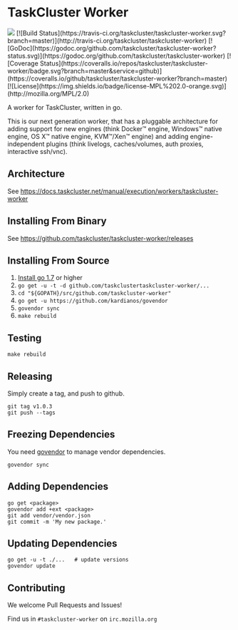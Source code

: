 TaskCluster Worker
==================

<img src="https://tools.taskcluster.net/lib/assets/taskcluster-120.png" />
[![Build Status](https://travis-ci.org/taskcluster/taskcluster-worker.svg?branch=master)](http://travis-ci.org/taskcluster/taskcluster-worker)
[![GoDoc](https://godoc.org/github.com/taskcluster/taskcluster-worker?status.svg)](https://godoc.org/github.com/taskcluster/taskcluster-worker)
[![Coverage Status](https://coveralls.io/repos/taskcluster/taskcluster-worker/badge.svg?branch=master&service=github)](https://coveralls.io/github/taskcluster/taskcluster-worker?branch=master)
[![License](https://img.shields.io/badge/license-MPL%202.0-orange.svg)](http://mozilla.org/MPL/2.0)

A worker for TaskCluster, written in go.

This is our next generation worker, that has a pluggable architecture for
adding support for new engines (think Docker™ engine, Windows™ native engine,
OS X™ native engine, KVM™/Xen™ engine) and adding engine-independent plugins
(think livelogs, caches/volumes, auth proxies, interactive ssh/vnc).

Architecture
------------

See https://docs.taskcluster.net/manual/execution/workers/taskcluster-worker

Installing From Binary
----------------------

See https://github.com/taskcluster/taskcluster-worker/releases

Installing From Source
----------------------

1. [Install go 1.7](https://golang.org/doc/install) or higher
2. `go get -u -t -d github.com/taskclustertaskcluster-worker/...`
3. `cd "${GOPATH}/src/github.com/taskcluster-worker"`
4. `go get -u https://github.com/kardianos/govendor`
5. `govendor sync`
6. `make rebuild`

Testing
-------

```
make rebuild
```

Releasing
---------

Simply create a tag, and push to github.

```
git tag v1.0.3
git push --tags
```

Freezing Dependencies
---------------------

You need [govendor](https://github.com/kardianos/govendor) to manage vendor dependencies.

```
govendor sync
```

Adding Dependencies
---------------------

```
go get <package>
govendor add +ext <package>
git add vendor/vendor.json
git commit -m 'My new package.'
```

Updating Dependencies
---------------------

```
go get -u -t ./...   # update versions
govendor update
```

Contributing
------------

We welcome Pull Requests and Issues!

Find us in `#taskcluster-worker` on `irc.mozilla.org`
